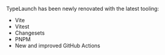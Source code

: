 ---
---

TypeLaunch has been newly renovated with the latest tooling:

- Vite
- Vitest
- Changesets
- PNPM
- New and improved GitHub Actions
